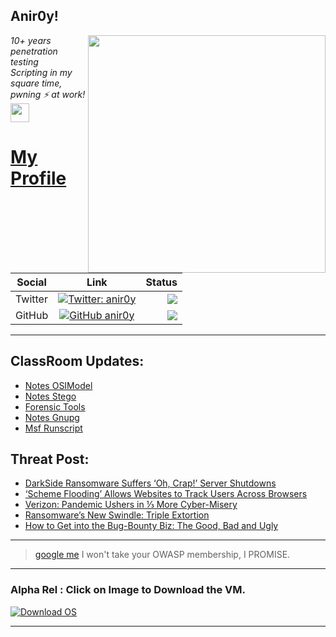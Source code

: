 <h2>Anir0y!</h2>
<img align='right' src="https://github-readme-stats.vercel.app/api?username=anir0y&show_icons=true&theme=dark" width="380">
<p><em>10+ years penetration testing<br>
  Scripting in my square time, pwning ⚡ at work!<img src="https://media.giphy.com/media/WUlplcMpOCEmTGBtBW/giphy.gif" width="30"> 
</em></p>



# [My Profile](https://anir0y.in/refer=githubreadme)

| Social   |      Link      | Status|
|----------|:-------------:|--:|
| Twitter |  [![Twitter: anir0y](https://img.shields.io/twitter/follow/anir0y?label=Follow%20me&style=plastic)](https://twitter.com/anir0y)| ![](https://img.shields.io/badge/Status-Online-blue)|
| GitHub |    [![GitHub anir0y](https://img.shields.io/github/followers/anir0y?label=Fork%20me&style=plastic)](https://github.com/anir0y)   | ![](https://img.shields.io/badge/Status-Online-blue)|


---

## ClassRoom Updates:

<!-- CLASS:START -->
- [Notes OSIModel](https://classroom.anir0y.in/post/notes-osimodel/)
- [Notes Stego](https://classroom.anir0y.in/post/notes-stego/)
- [Forensic Tools](https://classroom.anir0y.in/post/ref-forensic/)
- [Notes Gnupg](https://classroom.anir0y.in/post/notes-gnupg/)
- [Msf Runscript](https://classroom.anir0y.in/post/msf-runscript/)
<!-- CLASS:END -->

## Threat Post:

<!-- THREAT:START -->
- [DarkSide Ransomware Suffers ‘Oh, Crap!’ Server Shutdowns](https://threatpost.com/darksides-servers-shutdown/166187/)
- [‘Scheme Flooding’ Allows Websites to Track Users Across Browsers](https://threatpost.com/scheme-flooding-website-tracking/166185/)
- [Verizon: Pandemic Ushers in ⅓ More Cyber-Misery](https://threatpost.com/verizon-pandemic-cyber-misery/166168/)
- [Ransomware’s New Swindle: Triple Extortion](https://threatpost.com/ransomwares-swindle-triple-extortion/166149/)
- [How to Get into the Bug-Bounty Biz: The Good, Bad and Ugly](https://threatpost.com/how-to-bug-bounties/165657/)
<!-- THREAT:END -->
---


> [google me](https://google.com/search?q=@anir0y) I won't take your OWASP membership, I PROMISE. 

---
### Alpha Rel : Click on Image to Download the VM.
[![Download OS](https://i.imgur.com/4RUjCIA.png)](https://sourceforge.net/projects/classroom-os/files/latest/download)

---


